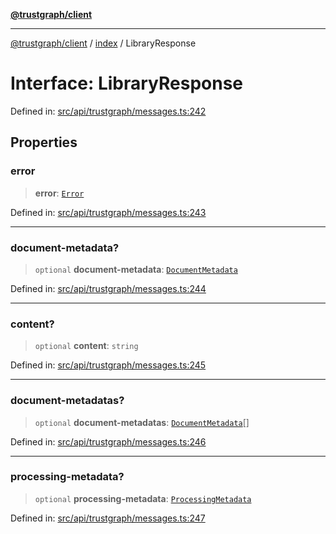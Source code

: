 [**@trustgraph/client**](../../README.md)

***

[@trustgraph/client](../../README.md) / [index](../README.md) / LibraryResponse

# Interface: LibraryResponse

Defined in: [src/api/trustgraph/messages.ts:242](https://github.com/trustgraph-ai/trustgraph-ts-client/blob/92e187771a25b959c85a4f966bb97eb5d407310b/src/api/trustgraph/messages.ts#L242)

## Properties

### error

> **error**: [`Error`](../type-aliases/Error.md)

Defined in: [src/api/trustgraph/messages.ts:243](https://github.com/trustgraph-ai/trustgraph-ts-client/blob/92e187771a25b959c85a4f966bb97eb5d407310b/src/api/trustgraph/messages.ts#L243)

***

### document-metadata?

> `optional` **document-metadata**: [`DocumentMetadata`](DocumentMetadata.md)

Defined in: [src/api/trustgraph/messages.ts:244](https://github.com/trustgraph-ai/trustgraph-ts-client/blob/92e187771a25b959c85a4f966bb97eb5d407310b/src/api/trustgraph/messages.ts#L244)

***

### content?

> `optional` **content**: `string`

Defined in: [src/api/trustgraph/messages.ts:245](https://github.com/trustgraph-ai/trustgraph-ts-client/blob/92e187771a25b959c85a4f966bb97eb5d407310b/src/api/trustgraph/messages.ts#L245)

***

### document-metadatas?

> `optional` **document-metadatas**: [`DocumentMetadata`](DocumentMetadata.md)[]

Defined in: [src/api/trustgraph/messages.ts:246](https://github.com/trustgraph-ai/trustgraph-ts-client/blob/92e187771a25b959c85a4f966bb97eb5d407310b/src/api/trustgraph/messages.ts#L246)

***

### processing-metadata?

> `optional` **processing-metadata**: [`ProcessingMetadata`](ProcessingMetadata.md)

Defined in: [src/api/trustgraph/messages.ts:247](https://github.com/trustgraph-ai/trustgraph-ts-client/blob/92e187771a25b959c85a4f966bb97eb5d407310b/src/api/trustgraph/messages.ts#L247)
